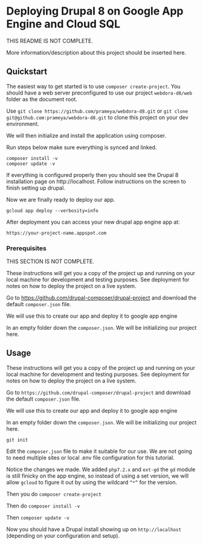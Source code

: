 # Deploying Drupal 8 on Google App Engine and Cloud SQL
THIS README IS NOT COMPLETE.

More information/description about this project should be inserted here.

## Quickstart
The easiest way to get started is to use `composer create-project`. You should have a web server preconfigured to use our project `webdora-d8/web` folder as the document root.

Use `git clone https://github.com/prameya/webdora-d8.git` or `git clone git@github.com:prameya/webdora-d8.git` to clone this project on your dev environment.

We will then initialize and install the application using composer.

Run steps below make sure everything is synced and linked.

```
composer install -v
composer update -v
```
If everything is configured properly then you should see the Drupal 8 installation page on http://localhost. Follow instructions on the screen to finish setting up drupal.

Now we are finally ready to deploy our app.

```
gcloud app deploy --verbosity=info
```
After deployment you can access your new drupal app engine app at:

```
https://your-project-name.appspot.com
```
### Prerequisites

THIS SECTION IS NOT COMPLETE.

These instructions will get you a copy of the project up and running on your local machine for development and testing purposes. See deployment for notes on how to deploy the project on a live system.

Go to https://github.com/drupal-composer/drupal-project and download the default `composer.json` file.

We will use this to create our app and deploy it to google app engine

In an empty folder down the `composer.json`. We will be initializing our project here.

## Usage

These instructions will get you a copy of the project up and running on your local machine for development and testing purposes. See deployment for notes on how to deploy the project on a live system.

Go to `https://github.com/drupal-composer/drupal-project` and download the default `composer.json` file.

We will use this to create our app and deploy it to google app engine

In an empty folder down the `composer.json`. We will be initializing our project here.

`git init`

Edit the `composer.json` file to make it suitable for our use. We are not going to need multiple sites or local .env file configuration for this tutorial.

Notice the changes we made. We added `php7.2.x` and `ext-gd` the `gd` module is still finicky on the app engine, so instead of using a set version, we will allow `gcloud` to figure it out by using the wildcard `“*”` for the version.

Then you do `composer create-project`

Then do `composer install -v`

Then `composer update -v`

Now you should have a Drupal install showing up on `http://localhost` (depending on your configuration and setup).
